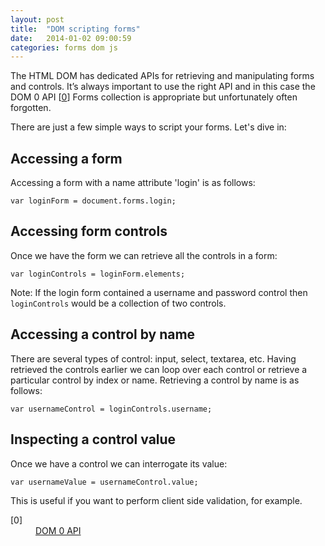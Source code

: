 ```yaml
---
layout: post
title:  "DOM scripting forms"
date:   2014-01-02 09:00:59
categories: forms dom js
---
```


The HTML DOM has dedicated APIs for retrieving and manipulating forms and controls. It’s always important to use the right API and in this case the DOM 0 API [[0](#ref0)] Forms collection is appropriate but unfortunately often forgotten.

There are just a few simple ways to script your forms. Let's dive in:

## Accessing a form

Accessing a form with a name attribute 'login' is as follows:

	var loginForm = document.forms.login;

## Accessing form controls

Once we have the form we can retrieve all the controls in a form:

	var loginControls = loginForm.elements;

Note: If the login form contained a username and password control then `loginControls` would be a collection of two controls.

## Accessing a control by name

There are several types of control: input, select, textarea, etc. Having retrieved the controls earlier we can loop over each control or retrieve a particular control by index or name. Retrieving a control by name is as follows:

	var usernameControl = loginControls.username;

## Inspecting a control value

Once we have a control we can interrogate its value:

	var usernameValue = usernameControl.value;

This is useful if you want to perform client side validation, for example.

<dl>
	<dt class="citation" id="ref0">[0]</dt>
	<dd><a href="http://docs.oracle.com/cd/E19957-01/816-6408-10/">DOM 0 API</a></dd>
</dl>